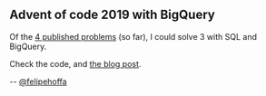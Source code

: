 Advent of code 2019 with BigQuery
---

Of the [4 published problems](https://adventofcode.com/2019/) (so far), I could solve 3 with SQL and BigQuery.

Check the code, and [the blog post](https://medium.com/@hoffa/advent-of-code-sql-bigquery-31e6a04964d4).


-- [@felipehoffa](https://twitter.com/felipehoffa)
